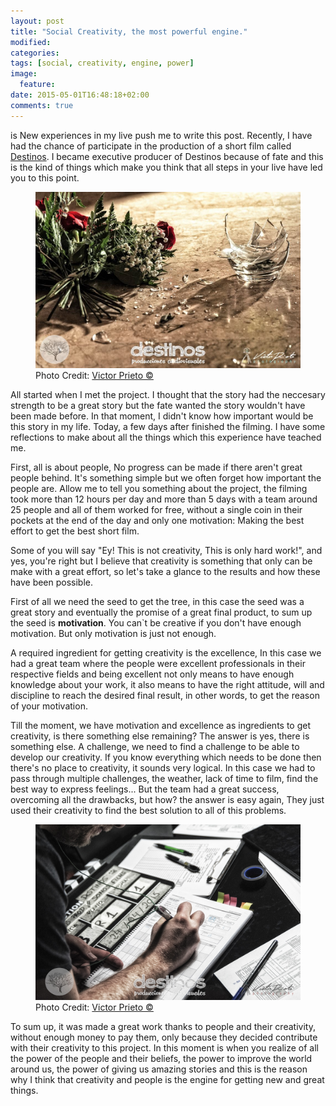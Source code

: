 ```yaml
---
layout: post
title: "Social Creativity, the most powerful engine."
modified:
categories:
tags: [social, creativity, engine, power]
image:
  feature: 
date: 2015-05-01T16:48:18+02:00
comments: true
---
```

is
New experiences in my live push me to write this post. Recently, I have had the chance of participate in the production of a short film called [Destinos](https://www.facebook.com/destinoscorto). I became executive producer of Destinos because of fate and this is the kind of things which make you think that all steps in your live have led you to this point.
<figure>
	<img src="/images/posts/20150501/imgen_destinos1.jpg" alt="Flowers Scene">
	<span class="image-credit-2">Photo Credit: <a href="https://www.facebook.com/VPrietoFoto">Victor Prieto ©</a></span>
</figure>
All started when I met the project. I thought that the story had the neccesary strength to be a great story but the fate wanted the story wouldn't have been made before. In that moment, I didn't know how important would be this story in my life. Today, a few days after finished the filming. I have some reflections to make about all the things which this experience have teached me.

First, all is about people, No progress can be made if there aren't great people behind. It's something simple but we often forget how important the people are. Allow me to tell you something about the project, the filming took more than 12 hours per day and more than 5 days with a team around 25 people and all of them worked for free, without a single coin in their pockets at the end of the day and only one motivation: Making the best effort to get the best short film.

Some of you will say "Ey! This is not creativity, This is only hard work!", and yes, you're right but I believe that creativity is something that only can be make with a great effort, so let's take a glance to the results and how these have been possible.

First of all we need the seed to get the tree, in this case the seed was a great story and eventually the promise of a great final product, to sum up the seed is **motivation**. You can`t be creative if you don't have enough motivation. But only motivation is just not enough.

A required ingredient for getting creativity is the excellence, In this case we had a great team where the people were excellent professionals in their respective fields and being excellent not only means to have enough knowledge about your work, it also means to have the right attitude, will and discipline to reach the desired final result, in other words, to get the reason of your motivation.

Till the moment, we have motivation and excellence as ingredients to get creativity, is there something else remaining? The answer is yes, there is something else. A challenge, we need to find a challenge to be able to develop our creativity. If you know everything which needs to be done then there's no place to creativity, it sounds very logical. In this case we had to pass through multiple challenges, the weather, lack of time to film, find the best way to express feelings... But the team had a great success, overcoming all the drawbacks, but how? the answer is easy again, They just used their creativity to find the best solution to all of this problems.
<figure>
	<img src="/images/posts/20150501/imgen_destinos2.jpg" alt="Script Boy Annotating">
	<span class="image-credit-2">Photo Credit: <a href="https://www.facebook.com/VPrietoFoto">Victor Prieto ©</a></span>
</figure>
To sum up, it was made a great work thanks to people and their creativity, without enough money to pay them, only because they decided contribute with their creativity to this project. In this moment is when you realize of all the power of the people and their beliefs, the power to improve the world around us, the power of giving us amazing stories and this is the reason why I think that creativity and people is the engine for getting new and great things.